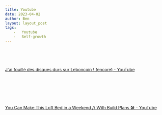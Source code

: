 ```yaml
---
title: Youtube
date: 2023-04-02
author: Ben
layout: layout_post
tags:
	⁃	Youtube
	⁃	Self-growth
---
```


<p class="p3"><br></p>
<p class="p3"><br></p>
<p class="p4"><a href="https://www.youtube.com/watch?v=FDnH4NVKHco">J'ai fouillé des disques durs sur Leboncoin ! (encore) - YouTube</a></p>
<p class="p3"><br></p>
<p class="p3"><br></p>
<p class="p3"><br></p>
<p class="p4"><a href="https://www.youtube.com/watch?v=vV00tx-dJuU">You Can Make This Loft Bed in a Weekend // With Build Plans 🛠 - YouTube</a></p>


